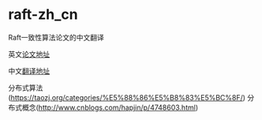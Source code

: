 # raft-zh_cn
Raft一致性算法论文的中文翻译

英文[论文地址](https://ramcloud.atlassian.net/wiki/download/attachments/6586375/raft.pdf)

中文[翻译地址](https://github.com/maemual/raft-zh_cn/blob/master/raft-zh_cn.md)

分布式算法(https://taozj.org/categories/%E5%88%86%E5%B8%83%E5%BC%8F/)
分布式概念(http://www.cnblogs.com/hapjin/p/4748603.html)
